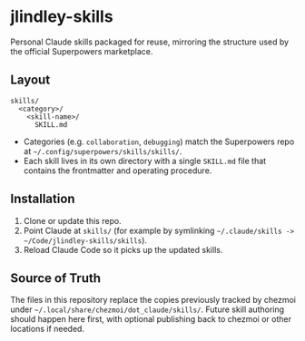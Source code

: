 # jlindley-skills

Personal Claude skills packaged for reuse, mirroring the structure used by the
official Superpowers marketplace.

## Layout

```
skills/
  <category>/
    <skill-name>/
      SKILL.md
```

- Categories (e.g. `collaboration`, `debugging`) match the Superpowers repo at
  `~/.config/superpowers/skills/skills/`.
- Each skill lives in its own directory with a single `SKILL.md` file that
  contains the frontmatter and operating procedure.

## Installation

1. Clone or update this repo.
2. Point Claude at `skills/` (for example by symlinking
   `~/.claude/skills -> ~/Code/jlindley-skills/skills`).
3. Reload Claude Code so it picks up the updated skills.

## Source of Truth

The files in this repository replace the copies previously tracked by chezmoi
under `~/.local/share/chezmoi/dot_claude/skills/`. Future skill authoring
should happen here first, with optional publishing back to chezmoi or other
locations if needed.
